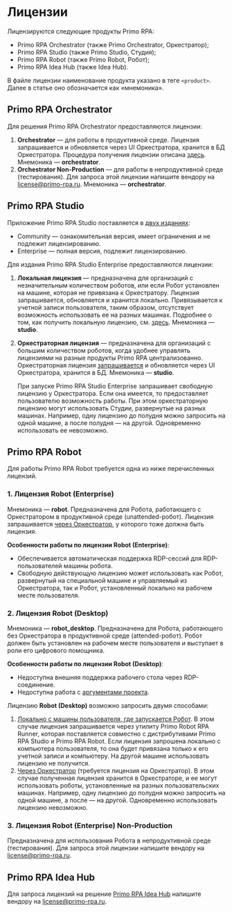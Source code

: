  # Лицензии

Лицензируются следующие продукты Primo RPA:
* Primo RPA Orchestrator (также Primo Orchestrator, Оркестратор);
* Primo RPA Studio (также Primo Studio, Студия);
* Primo RPA Robot (также Primo Robot, Робот);
* Primo RPA Idea Hub (также Idea Hub).

В файле лицензии наименование продукта указано в теге `<product>`. Далее в статье оно обозначается как «мнемоника».

## Primo RPA Orchestrator

Для решения Primo RPA Orchestrator предоставляются лицензии:
1. **Orchestrator** — для работы в продуктивной среде. Лицензия запрашивается и обновляется через UI Оркестратора, хранится в БД Оркестратора. Процедура получения лицензии описана [здесь](https://docs.primo-rpa.ru/primo-rpa/orchestrator/settings/licensing/new-license). Мнемоника — **orchestrator**.
2. **Orchestrator Non-Production** — для работы в непродуктивной среде (тестирования). Для запроса этой лицензии напишите вендору на [license@primo-rpa.ru](mailto:License@primo-rpa.ru). Мнемоника — **orchestrator**.


## Primo RPA Studio

Приложение Primo RPA Studio поставляется в [двух изданиях](https://docs.primo-rpa.ru/primo-rpa/primo-studio/editions):
* Community — ознакомительная версия, имеет ограничения и не подлежит лицензированию.
* Enterprise — полная версия, подлежит лицензированию.

Для издания Primo RPA Studio Enterprise предоставляются лицензии:

1. **Локальная лицензия** — предназначена для организаций с незначительным количеством роботов, или если Робот установлен на машине, которая не привязана к Оркестратору. Лицензия запрашивается, обновляется и хранится локально. Привязывается к учетной записи пользователя, таким образом, отсутствует возможность использовать ее на разных машинах. Подробнее о том, как получить локальную лицензию, см. [здесь](https://docs.primo-rpa.ru/primo-rpa/primo-studio/enterprise#lokalnaya-licenziya). Мнемоника — **studio**. 
2. **Оркестраторная лицензия** — предназначена для организаций с большим количеством роботов, когда удобнее управлять лицензиями на разные продукты Primo RPA централизованно. Оркестраторная лицензия [запрашивается](https://docs.primo-rpa.ru/primo-rpa/orchestrator/settings/licensing/new-license) и обновляется через UI Оркестратора, хранится в БД. Мнемоника — **studio**. 

   При запуске Primo RPA Studio Enterprise запрашивает свободную лицензию у Оркестратора. Если она имеется, то предоставляет пользователю возможность работы. При этом оркестраторную лицензию могут использовать Студии, развернутые на разных машинах. Например, одну лицензию до полудня можно запросить на одной машине, а после полудня — на другой. Одновременно использовать ее невозможно. 

## Primo RPA Robot

Для работы Primo RPA Robot требуется одна из ниже перечисленных лицензий.

### 1. Лицензия Robot (Enterprise)

Мнемоника — **robot**. Предназначена для Робота, работающего с Оркестратором в продуктивной среде (unattended-робот). Лицензия запрашивается [через Оркестратор](https://docs.primo-rpa.ru/primo-rpa/orchestrator/settings/licensing/new-license), у которого тоже должна быть лицензия.

**Особенности работы по лицензии Robot (Enterprise)**:
* Обеспечивается автоматическая поддержка RDP-сессий для RDP-пользователей машины робота.
* Свободную действующую лицензию может использовать как Робот, развернутый на специальной машине и управляемый из Оркестратора, так и Робот, установленный локально на рабочем месте пользователя.


### 2. Лицензия Robot (Desktop)

Мнемоника — **robot_desktop**. Предназначена для Робота, работающего без Оркестратора в продуктивной среде (attended-робот). Робот должен быть установлен на рабочем месте пользователя и выступает в роли его цифрового помощника. 

**Особенности работы по лицензии Robot (Desktop)**:
*  Недоступна внешняя поддержка рабочего стола через RDP-соединение.
*  Недоступна работа с [аргументами проекта](https://docs.primo-rpa.ru/primo-rpa/orchestrator/basics/tasks/orch-args). 

Лицензию **Robot (Desktop)** возможно запросить двумя способами:
1. [Локально с машины пользователя, где запускается Робот](https://docs.primo-rpa.ru/primo-rpa/primo-robot/installation/registration-desktop). В этом случае лицензия запрашивается через утилиту Primo Robot RPA Runner, которая поставляется совместно с дистрибутивами Primo RPA Studio и Primo RPA Robot. Если лицензия запрошена локально с компьютера пользователя, то она будет привязана только к его учетной записи и компьютеру. На другой машине использовать лицензию не получится.
2. [Через Оркестратор](https://docs.primo-rpa.ru/primo-rpa/orchestrator/settings/licensing/new-license) (требуется лицензия на Оркестратор). В этом случае полученная лицензия хранится в Оркестраторе, и ее могут использовать роботы, установленные на разных пользовательских машинах. Например, одну лицензию до полудня можно запросить на одной машине, а после — на другой. Одновременно использовать лицензию невозможно. 

### 3. Лицензия Robot (Enterprise) Non-Production

Предназначена для использования Робота в непродуктивной среде (тестирования). Для запроса этой лицензии напишите вендору на [license@primo-rpa.ru](mailto:License@primo-rpa.ru).

## Primo RPA Idea Hub

Для запроса лицензий на решение [Primo RPA Idea Hub](https://docs.primo-rpa.ru/primo-rpa/idea-hub/readme-installation) напишите вендору на [license@primo-rpa.ru](mailto:License@primo-rpa.ru).

